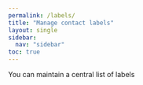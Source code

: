 ```yaml
---
permalink: /labels/
title: "Manage contact labels"
layout: single
sidebar:
  nav: "sidebar"
toc: true
---
```


You can maintain a central list of labels
